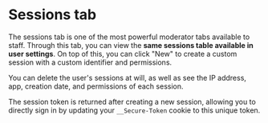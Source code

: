 # Sessions tab

The sessions tab is one of the most powerful moderator tabs available to staff. Through this tab, you can view the **same sessions table available in user settings**. On top of this, you can click "New" to create a custom session with a custom identifier and permissions.

You can delete the user's sessions at will, as well as see the IP address, app, creation date, and permissions of each session.

The session token is returned after creating a new session, allowing you to directly sign in by updating your `__Secure-Token` cookie to this unique token.
